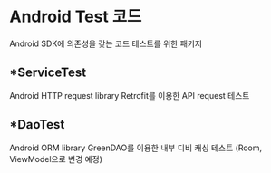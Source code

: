 # Android Test 코드

Android SDK에 의존성을 갖는 코드 테스트를 위한 패키지

## *ServiceTest

Android HTTP request library Retrofit를 이용한 API request 테스트

## *DaoTest

Android ORM library GreenDAO를 이용한 내부 디비 캐싱 테스트 (Room, ViewModel으로 변경 예정)
